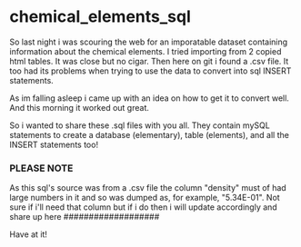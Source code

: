 # chemical_elements_sql

So last night i was scouring the web for an imporatable dataset containing information about the chemical elements. I tried importing from
2 copied html tables. It was close but no cigar. Then here on git i found a .csv file. It too had its problems when trying to use the data
to convert into sql INSERT statements.

As im falling asleep i came up with an idea on how to get it to convert well. And this morning it worked out great.

So i wanted to share these .sql files with you all. They contain mySQL statements to create a database (elementary), table (elements),
and all the INSERT statements too!

### PLEASE NOTE ###
As this sql's source was from a .csv file the column "density" must of had large numbers in it and so was dumped as, for example, 
"5.34E-01". Not sure if i'll need that column but if i do then i will update accordingly and share up here
###################

Have at it!

